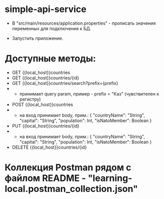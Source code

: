 # simple-api-service


- В "src/main/resources/application.properties" - прописать значения переменных для подключения к БД.

- Запустить приложение.

# Доступные методы:

- GET {{local_host}}countries
- GET {{local_host}}countries/{id}
- GET {{local_host}}countries/search?prefix={prefix}
- - принимает query param, пример - prefix = "Каз" (чувствителен к регистру)
- POST {{local_host}}countries
- - на вход принимает body, прим.:
  {
  "countryName": "String",
  "capital": "String",
  "population": Int,
  "isNatoMember": Boolean
  }
- PUT {{local_host}}countries/{id}
- - на вход принимает body, прим.:
     {
     "countryName": "String",
     "capital": "String",
     "population": Int,
     "isNatoMember": Boolean
     }
- DELETE {{local_host}}countries/{id}

# Коллекция Postman рядом с файлом README - "learning-local.postman_collection.json"